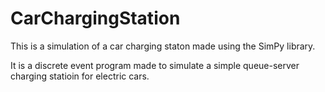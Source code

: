 # CarChargingStation
This is a simulation of a car charging staton made using the SimPy library.

It is a discrete event program made to simulate a simple queue-server charging statioin for electric cars.
